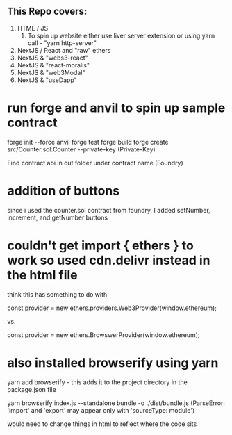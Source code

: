 ## This Repo covers:
1. HTML / JS
   1. To spin up website either use liver server extension or using yarn call - "yarn http-server"
2. NextJS / React and "raw" ethers
3. NextJS & "webs3-react"
4. NextJS & "react-moralis"
5. NextJS & "web3Modal"
6. NextJS & "useDapp"

# run forge and anvil to spin up sample contract

forge init --force
anvil
forge test
forge build
forge create src/Counter.sol:Counter --private-key (Private-Key)

Find contract abi in out folder under contract name (Foundry)

# addition of buttons
since i used the counter.sol contract from foundry, I added setNumber, increment, and getNumber buttons

# couldn't get import { ethers } to work so used cdn.delivr instead in the html file

think this has something to do with 

const provider = new ethers.providers.Web3Provider(window.ethereum);

vs.

const provider = new ethers.BrowswerProvider(window.ethereum);

# also installed browserify using yarn

yarn add browserify - this adds it to the project directory in the package.json file

yarn browserify index.js --standalone bundle -o ./dist/bundle.js (ParseError: 'import' and 'export' may appear only with 'sourceType: module')

would need to change things in html to reflect where the code sits


